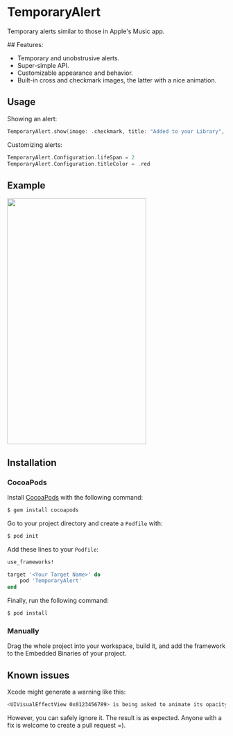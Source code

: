 # TemporaryAlert
Temporary alerts similar to those in Apple's Music app.

## Features:
* Temporary and unobstrusive alerts.
* Super-simple API.
* Customizable appearance and behavior.
* Built-in cross and checkmark images, the latter with a nice animation.

## Usage

Showing an alert:
```swift
TemporaryAlert.show(image: .checkmark, title: "Added to your Library", message: nil)
```

Customizing alerts:
```swift
TemporaryAlert.Configuration.lifeSpan = 2
TemporaryAlert.Configuration.titleColor = .red
```

## Example

<img src="https://raw.githubusercontent.com/daniel-barros/TemporaryAlert/assets/image.png" width="320px" height="568px" />

## Installation

### CocoaPods

Install [CocoaPods](http://cocoapods.org) with the following command:

```bash
$ gem install cocoapods
```

Go to your project directory and create a `Podfile` with:

```bash
$ pod init
```

Add these lines to your `Podfile`:

```ruby
use_frameworks!

target '<Your Target Name>' do
    pod 'TemporaryAlert'
end
```

Finally, run the following command:

```bash
$ pod install
```

### Manually

Drag the whole project into your workspace, build it, and add the framework to the Embedded Binaries of your project.

## Known issues

Xcode might generate a warning like this:
```bash
<UIVisualEffectView 0x0123456789> is being asked to animate its opacity. This will cause the effect to appear broken until opacity returns to 1.
```
However, you can safely ignore it. The result is as expected.
Anyone with a fix is welcome to create a pull request =).
